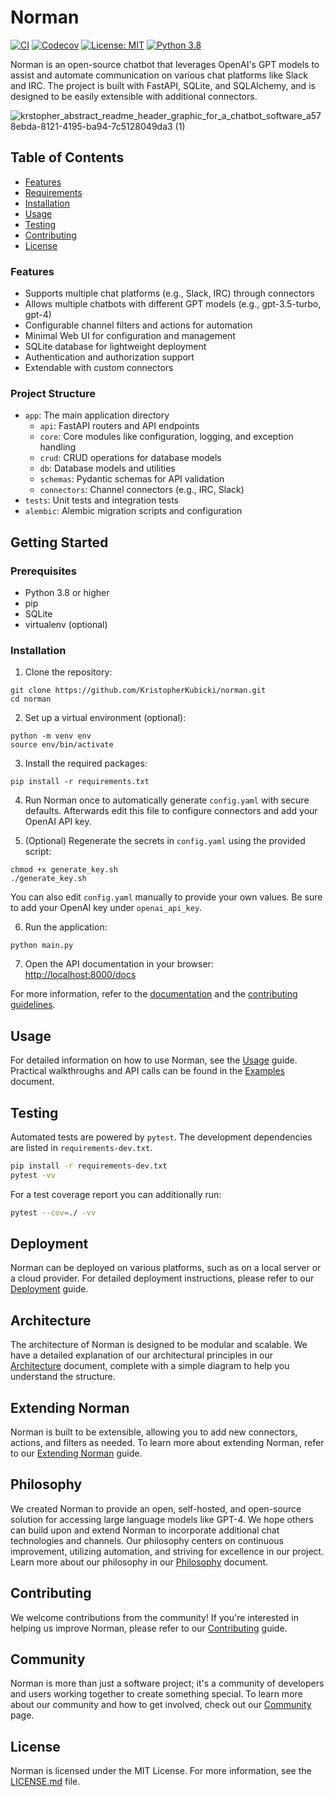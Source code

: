 # Norman

[![CI](https://github.com/KristopherKubicki/norman/actions/workflows/ci_cd.yml/badge.svg)](https://github.com/KristopherKubicki/norman/actions/workflows/ci_cd.yml)
[![Codecov](https://codecov.io/gh/KristopherKubicki/norman/branch/main/graph/badge.svg)](https://codecov.io/gh/KristopherKubicki/norman)
[![License: MIT](https://img.shields.io/badge/License-MIT-yellow.svg)](LICENSE.md)
[![Python 3.8](https://img.shields.io/badge/python-3.8-blue.svg)](https://www.python.org/)

Norman is an open-source chatbot that leverages OpenAI's GPT models to assist and automate communication on various chat platforms like Slack and IRC. The project is built with FastAPI, SQLite, and SQLAlchemy, and is designed to be easily extensible with additional connectors.

![krstopher_abstract_readme_header_graphic_for_a_chatbot_software_a578ebda-8121-4195-ba94-7c5128049da3 (1)](https://user-images.githubusercontent.com/478212/235266088-7f69c1bd-e3db-4b80-b8ff-64c5785f55b7.png)

## Table of Contents

- [Features](#features)
- [Requirements](#requirements)
- [Installation](#installation)
- [Usage](#usage)
- [Testing](#testing)
- [Contributing](#contributing)
- [License](#license)

### Features

- Supports multiple chat platforms (e.g., Slack, IRC) through connectors
- Allows multiple chatbots with different GPT models (e.g., gpt-3.5-turbo, gpt-4)
- Configurable channel filters and actions for automation
- Minimal Web UI for configuration and management
- SQLite database for lightweight deployment
- Authentication and authorization support
- Extendable with custom connectors

### Project Structure

- `app`: The main application directory
  - `api`: FastAPI routers and API endpoints
  - `core`: Core modules like configuration, logging, and exception handling
  - `crud`: CRUD operations for database models
  - `db`: Database models and utilities
  - `schemas`: Pydantic schemas for API validation
  - `connectors`: Channel connectors (e.g., IRC, Slack)
- `tests`: Unit tests and integration tests
- `alembic`: Alembic migration scripts and configuration

## Getting Started

### Prerequisites

- Python 3.8 or higher
- pip
- SQLite
- virtualenv (optional)

### Installation

1. Clone the repository:
```
git clone https://github.com/KristopherKubicki/norman.git
cd norman
```

2. Set up a virtual environment (optional):
```
python -m venv env
source env/bin/activate
```

3. Install the required packages:
```
pip install -r requirements.txt
```

4. Run Norman once to automatically generate `config.yaml` with secure defaults.
   Afterwards edit this file to configure connectors and add your OpenAI API key.

5. (Optional) Regenerate the secrets in `config.yaml` using the provided script:

```
chmod +x generate_key.sh
./generate_key.sh
```

You can also edit `config.yaml` manually to provide your own values. Be sure to add your OpenAI key under `openai_api_key`.

6. Run the application:
```
python main.py
````

7. Open the API documentation in your browser: [http://localhost:8000/docs](http://localhost:8000/docs)

For more information, refer to the [documentation](docs/) and the [contributing guidelines](CONTRIBUTING.md).

## Usage

For detailed information on how to use Norman, see the [Usage](./docs/usage.md) guide.
Practical walkthroughs and API calls can be found in the [Examples](./docs/examples.md) document.

## Testing

Automated tests are powered by `pytest`. The development dependencies are listed
in `requirements-dev.txt`.

```bash
pip install -r requirements-dev.txt
pytest -vv
```

For a test coverage report you can additionally run:

```bash
pytest --cov=./ -vv
```

## Deployment

Norman can be deployed on various platforms, such as on a local server or a cloud provider. For detailed deployment instructions, please refer to our [Deployment](docs/deployment.md) guide.

## Architecture

The architecture of Norman is designed to be modular and scalable. We have a detailed explanation of our architectural principles in our [Architecture](docs/architecture.md) document, complete with a simple diagram to help you understand the structure.

## Extending Norman

Norman is built to be extensible, allowing you to add new connectors, actions, and filters as needed. To learn more about extending Norman, refer to our [Extending Norman](docs/extending.md) guide.

## Philosophy

We created Norman to provide an open, self-hosted, and open-source solution for accessing large language models like GPT-4. We hope others can build upon and extend Norman to incorporate additional chat technologies and channels. Our philosophy centers on continuous improvement, utilizing automation, and striving for excellence in our project. Learn more about our philosophy in our [Philosophy](docs/philosophy.md) document.

## Contributing

We welcome contributions from the community! If you're interested in helping us improve Norman, please refer to our [Contributing](docs/contributing.md) guide.

## Community

Norman is more than just a software project; it's a community of developers and users working together to create something special. To learn more about our community and how to get involved, check out our [Community](docs/community.md) page.

## License

Norman is licensed under the MIT License. For more information, see the [LICENSE.md](LICENSE.md) file.
